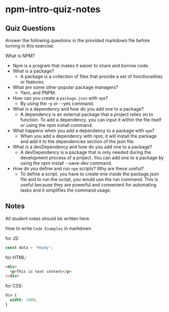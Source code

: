 # npm-intro-quiz-notes

## Quiz Questions

Answer the following questions in the provided markdown file before turning in this exercise:

What is NPM?

- Npm is a program that makes it easier to share and borrow code.
- What is a package?
  - A package is a collection of files that provide a set of functionalities or features.
- What are some other popular package managers?
  - Yarn, and PNPM.
- How can you create a `package.json` with `npm`?
  - By using the -y or --yes command.
- What is a dependency and how do you add one to a package?
  - A dependency is an external package that a project relies on to function. To add a dependency, you can input it within the file itself or using the npm install command.
- What happens when you add a dependency to a package with `npm`?
  - When you add a dependency with npm, it will install the package and add it to the dependencies section of the json file.
- What is a devDependency and how do you add one to a package?
  - A devDependency is a package that is only needed during the development process of a project. You can add one to a package by using the npm install --save-dev command.
- How do you define and run `npm` scripts? Why are these useful?
  - To define a script, you have to create one inside the package.json file and to run the script, you would use the run command. This is useful because they are powerful and convenient for automating tasks and it simplifies the command usage.

## Notes

All student notes should be written here.

How to write `Code Examples` in markdown

for JS:

```javascript
const data = 'Howdy';
```

for HTML:

```html
<div>
  <p>This is text content</p>
</div>
```

for CSS:

```css
div {
  width: 100%;
}
```
